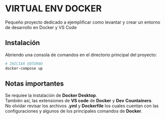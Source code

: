 # VIRTUAL ENV DOCKER
Pequeño proyecto dedicado a ejemplificar como levantar y crear un entorno de desarrollo en Docker y VS Code
## Instalación
Abriendo una consola de comandos en el directorio principal del proyecto:
```bash
# INICIAR ENTORNO
docker-compose up
```
## Notas importantes
Se requiee la instalación de __Docker Desktop__.<br>
También así, las extensiones de __VS code__ de __Docker__ y __Dev__ __Countainers__.<br>
No olvidar revisar los archivos __.yml__ y __Dockerfile__ los cuales cuentan con las configuraciones y algunos de los principales comandos de __Docker__.
